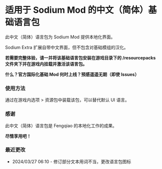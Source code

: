 # 适用于 Sodium Mod 的中文（简体）基础语言包

此中文（简体）语言包为 Sodium Mod 提供本地化界面。

Sodium Extra 扩展自带中文界面，但不包含对基础模组的汉化。

**若需要完整体验，请一并将该基础语言包安装在游戏目录下的 /resourcepacks 文件夹下并在游戏内挂载并激活该语言包。**

**什么？官方国际化基础 Mod 何时上线？预感遥遥无期（即使 Issues）**

### 使用方法

通过在游戏内选项 > 资源包中装载该包，可以替代默认 UI 语言。

### 感谢

此中文（简体）语言包是 Fengqiao 的本地化工作的成果。

**尽情享用吧！**

### 最近更改

- 2024/03/27 06:10 - 修订部分文本用词不当，更改语言包图标